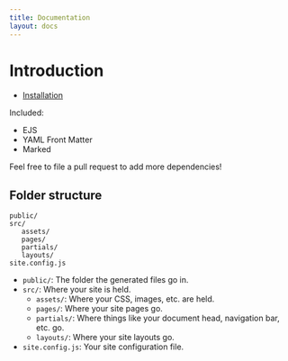 ```yaml
---
title: Documentation
layout: docs
---
```


# Introduction

- [Installation](/docs/installation)

Included:
- EJS
- YAML Front Matter
- Marked

Feel free to file a pull request to add more dependencies!

## Folder structure

````
public/
src/
   assets/
   pages/
   partials/
   layouts/
site.config.js
````

- `public/`: The folder the generated files go in.
- `src/`: Where your site is held.
   - `assets/`: Where your CSS, images, etc. are held.
   - `pages/`: Where your site pages go.
   - `partials/`: Where things like your document head, navigation bar, etc. go.
   - `layouts/`: Where your site layouts go.
- `site.config.js`: Your site configuration file.
